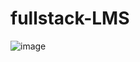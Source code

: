 # fullstack-LMS

![image](https://github.com/user-attachments/assets/04aa931d-e07f-4a89-84e3-c35d343c77eb)
